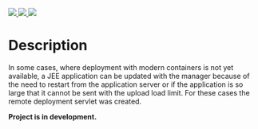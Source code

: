 <p>
  <a href="https://github.com/seanox/remote-deployment-servlet/pulls">
    <img src="https://img.shields.io/badge/maintenance-active-green?style=for-the-badge">
  </a>  
  <a href="https://github.com/seanox/remote-deployment-servlet/issues">
    <img src="https://img.shields.io/badge/maintenance-active-green?style=for-the-badge">
  </a>
  <a href="http://seanox.de/contact">
    <img src="https://img.shields.io/badge/support-active-green?style=for-the-badge">
  </a>
</p>

# Description

In some cases, where deployment with modern containers is not yet available, a
JEE application can be updated with the manager because of the need to restart
from the application server or if the application is so large that it cannot be
sent with the upload load limit. For these cases the remote deployment servlet
was created.

__Project is in development.__